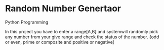 # Random Number Genertaor
Python Programming 

In this project you have to enter a range[A,B] and systemwill randomly pick any number from your give range and check the status of the number. {odd or even, prime or composite and positive or negative}
